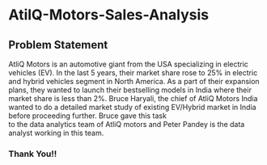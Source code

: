 ﻿# AtilQ-Motors-Sales-Analysis

## Problem Statement

AtliQ Motors is an automotive giant from the USA specializing in electric vehicles (EV). In the last 5 years, their market share rose to 25% in electric and hybrid  vehicles segment in North America. As a part of their expansion plans, they wanted  to launch their bestselling models in India where their market share is less than 2%.  Bruce Haryali, the chief of AtliQ Motors India wanted to do a detailed market study  of existing EV/Hybrid market in India before proceeding further. Bruce gave this task  
to the data analytics team of AtliQ motors and Peter Pandey is the data analyst working in this team.

### Thank You!!
